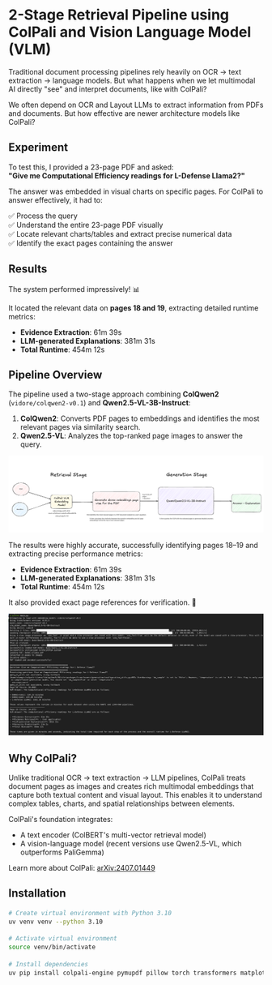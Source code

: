 # 2-Stage Retrieval Pipeline using ColPali and Vision Language Model (VLM)

Traditional document processing pipelines rely heavily on OCR → text extraction → language models. But what happens when we let multimodal AI directly "see" and interpret documents, like with ColPali?

We often depend on OCR and Layout LLMs to extract information from PDFs and documents. But how effective are newer architecture models like ColPali?

## Experiment

To test this, I provided a 23-page PDF and asked:  
**"Give me Computational Efficiency readings for L-Defense Llama2?"**

The answer was embedded in visual charts on specific pages. For ColPali to answer effectively, it had to:

✅ Process the query  
✅ Understand the entire 23-page PDF visually  
✅ Locate relevant charts/tables and extract precise numerical data  
✅ Identify the exact pages containing the answer  

## Results

The system performed impressively! 📊  

It located the relevant data on **pages 18 and 19**, extracting detailed runtime metrics:  

- **Evidence Extraction**: 61m 39s  
- **LLM-generated Explanations**: 381m 31s  
- **Total Runtime**: 454m 12s  

## Pipeline Overview

The pipeline used a two-stage approach combining **ColQwen2** (`vidore/colqwen2-v0.1`) and **Qwen2.5-VL-3B-Instruct**:

1. **ColQwen2**: Converts PDF pages to embeddings and identifies the most relevant pages via similarity search.  
2. **Qwen2.5-VL**: Analyzes the top-ranked page images to answer the query.  

![2-Stage Pipeline Diagram](images/pipeline-diagram.png)

The results were highly accurate, successfully identifying pages 18–19 and extracting precise performance metrics:  

- **Evidence Extraction**: 61m 39s  
- **LLM-generated Explanations**: 381m 31s  
- **Total Runtime**: 454m 12s  

It also provided exact page references for verification. 🎯

![Terminal Response](images/terminal-response.png)

## Why ColPali?

Unlike traditional OCR → text extraction → LLM pipelines, ColPali treats document pages as images and creates rich multimodal embeddings that capture both textual content and visual layout. This enables it to understand complex tables, charts, and spatial relationships between elements.

ColPali's foundation integrates:  
- A text encoder (ColBERT's multi-vector retrieval model)  
- A vision-language model (recent versions use Qwen2.5-VL, which outperforms PaliGemma)  

Learn more about ColPali: [arXiv:2407.01449](https://arxiv.org/abs/2407.01449)

## Installation

```bash
# Create virtual environment with Python 3.10
uv venv venv --python 3.10

# Activate virtual environment
source venv/bin/activate

# Install dependencies
uv pip install colpali-engine pymupdf pillow torch transformers matplotlib opencv-python numpy qwen_vl_utils git+https://github.com/illuin-tech/colpali